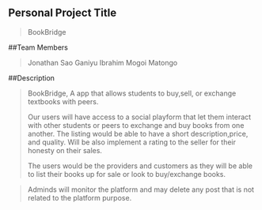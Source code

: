 ## Personal Project Title
>BookBridge

##Team Members
>Jonathan Sao
>Ganiyu Ibrahim
>Mogoi Matongo



##Description
>BookBridge, A app that allows students to buy,sell, or exchange textbooks with peers.
>
>Our users will have access to a social playform that let them interact with other students or peers to exchange and buy books from one another. The listing would be able to have a short description,price, and quality.
>Will be also implement a rating to the seller for their honesty on their sales.
>
>The users would be the providers and customers as they will be able to list their books up for sale or look to buy/exchange books.

>Adminds will monitor the platform and may delete any post that is not related to the platform purpose.
